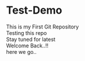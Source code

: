 # Test-Demo
This is my First Git Repository<br>
Testing this repo<br>
Stay tuned for latest<br>
Welcome Back..!!<br>
here we go..
